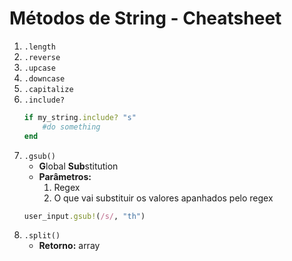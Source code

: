 # Métodos de String - Cheatsheet

1. `.length`
2. `.reverse`
3. `.upcase`
4. `.downcase`
5. `.capitalize`
6. `.include?`
    ```ruby
    if my_string.include? "s"
        #do something
    end
    ```
7. `.gsub()`
    * **G**lobal **Sub**stitution
    * **Parâmetros:**
        1. Regex
        2. O que vai substituir os valores apanhados pelo regex
    ```ruby
    user_input.gsub!(/s/, "th")
    ```
8. `.split()`
    * **Retorno:** array